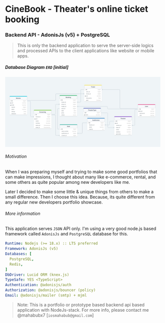 # CineBook - Theater's online ticket booking


### Backend API - AdonisJs (v5) + PostgreSQL

> This is only the backend application to serve the server-side logics and processed APIs to the client applications like website or mobile apps.

##### Database Diagram `ERD` [initial]

![erd](./erd.jpg)

###### Motivation

When I was preparing myself and trying to make some good portfolios that can make impressions, I thought about many like e-commerce, rental, and some others as quite popular among new developers like me.

Later I decided to make some little & unique things from others to make a small difference. Then I choose this idea. Because, its quite different from any regular new developers portfolio showcase.

###### More information

This application serves `JSON` API only. I'm using a very good node.js based framework called `AdonisJs` and `PostgreSQL` database for this.

```yml
Runtime: Nodejs (>= 18.x) :: LTS preferred
Framework: AdonisJs (v5)
Databases: [
  PostgreSQL,
  Redis,
]
DbDriver: Lucid ORM (knex.js)
TypeSafe: YES <TypeScript>
Authentication: @adonisjs/auth
Authorization: @adonisjs/bouncer (policy)
Email: @adonisjs/mailer (smtp) + mjml

```

> Note: This is a portfolio or prototype based backend api based application with NodeJs-stack. For more info, please contact me @mahabubx7 [`iosmahabub@gmail.com`]
